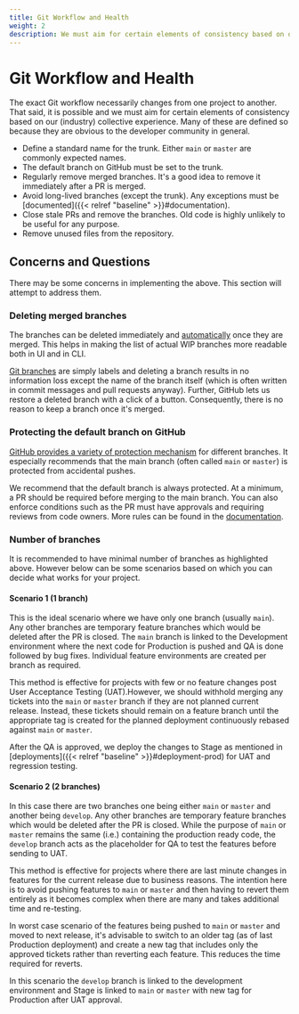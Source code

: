 ```yaml
---
title: Git Workflow and Health
weight: 2
description: We must aim for certain elements of consistency based on our (industry) collective experience. Many of these are defined so because they are obvious to the developer community in general.
---
```


# Git Workflow and Health

The exact Git workflow necessarily changes from one project to another. That said, it is possible and we must aim for certain elements of consistency based on our (industry) collective experience. Many of these are defined so because they are obvious to the developer community in general.

* Define a standard name for the trunk. Either `main` or `master` are commonly expected names.
* The default branch on GitHub must be set to the trunk.
* Regularly remove merged branches. It's a good idea to remove it immediately after a PR is merged.
* Avoid long-lived branches (except the trunk). Any exceptions must be [documented]({{< relref "baseline" >}}#documentation).
* Close stale PRs and remove the branches. Old code is highly unlikely to be useful for any purpose.
* Remove unused files from the repository.

## Concerns and Questions

There may be some concerns in implementing the above. This section will attempt to address them.

### Deleting merged branches

The branches can be deleted immediately and [automatically](https://docs.github.com/en/repositories/configuring-branches-and-merges-in-your-repository/configuring-pull-request-merges/managing-the-automatic-deletion-of-branches) once they are merged. This helps in making the list of actual WIP branches more readable both in UI and in CLI.

[Git branches](https://git-scm.com/book/en/v2/Git-Branching-Branches-in-a-Nutshell) are simply labels and deleting a branch results in no information loss except the name of the branch itself (which is often written in commit messages and pull requests anyway). Further, GitHub lets us restore a deleted branch with a click of a button. Consequently, there is no reason to keep a branch once it's merged.

### Protecting the default branch on GitHub

[GitHub provides a variety of protection mechanism](https://docs.github.com/en/repositories/configuring-branches-and-merges-in-your-repository/managing-protected-branches/about-protected-branches) for different branches. It especially recommends that the main branch (often called `main` or `master`) is protected from accidental pushes.

We recommend that the default branch is always protected. At a minimum, a PR should be required before merging to the main branch. You can also enforce conditions such as the PR must have approvals and requiring reviews from code owners. More rules can be found in the [documentation](https://docs.github.com/en/repositories/configuring-branches-and-merges-in-your-repository/managing-protected-branches/about-protected-branches).

### Number of branches

It is recommended to have minimal number of branches as highlighted above. However below can be some scenarios based on which you can decide what works for your project.

#### Scenario 1 (1 branch)

This is the ideal scenario where we have only one branch (usually `main`). Any other branches are temporary feature branches which would be deleted after the PR is closed. The `main` branch is linked to the Development environment where the next code for Production is pushed and QA is done followed by bug fixes. Individual feature environments are created per branch as required.

This method is effective for projects with few or no feature changes post User Acceptance Testing (UAT).However, we should withhold merging any tickets into the `main` or `master` branch if they are not planned current release. Instead, these tickets should remain on a feature branch until the appropriate tag is created for the planned deployment continuously rebased against `main` or `master`.

After the QA is approved, we deploy the changes to Stage as mentioned in [deployments]({{< relref "baseline" >}}#deployment-prod) for UAT and regression testing.

#### Scenario 2 (2 branches)

In this case there are two branches one being either `main` or `master` and another being `develop`. Any other branches are temporary feature branches which would be deleted after the PR is closed. While the purpose of `main` or `master` remains the same (i.e.) containing the production ready code, the `develop` branch acts as the placeholder for QA to test the features before sending to UAT.

This method is effective for projects where there are last minute changes in features for the current release due to business reasons. The intention here is to avoid pushing features to `main` or `master` and then having to revert them entirely as it becomes complex when there are many and takes additional time and re-testing.

In worst case scenario of the features being pushed to `main` or `master` and moved to next release, it's advisable to switch to an older tag (as of last Production deployment) and create a new tag that includes only the approved tickets rather than reverting each feature. This reduces the time required for reverts.

In this scenario the `develop` branch is linked to the development environment and Stage is linked to `main` or `master` with new tag for Production after UAT approval.
